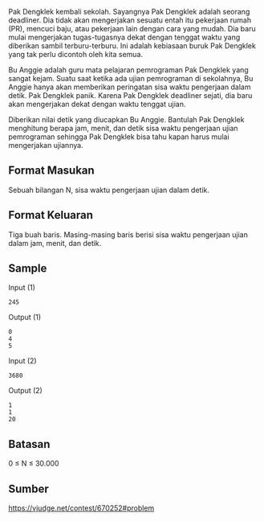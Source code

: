Pak Dengklek kembali sekolah. Sayangnya Pak Dengklek adalah seorang deadliner. Dia tidak akan mengerjakan sesuatu entah itu pekerjaan rumah (PR), mencuci baju, atau pekerjaan lain dengan cara yang mudah. Dia baru mulai mengerjakan tugas-tugasnya dekat dengan tenggat waktu yang diberikan sambil terburu-terburu. Ini adalah kebiasaan buruk Pak Dengklek yang tak perlu dicontoh oleh kita semua.

Bu Anggie adalah guru mata pelajaran pemrograman Pak Dengklek yang sangat kejam. Suatu saat ketika ada ujian pemrograman di sekolahnya, Bu Anggie hanya akan memberikan peringatan sisa waktu pengerjaan dalam detik. Pak Dengklek panik. Karena Pak Dengklek deadliner sejati, dia baru akan mengerjakan dekat dengan waktu tenggat ujian.

Diberikan nilai detik yang diucapkan Bu Anggie. Bantulah Pak Dengklek menghitung berapa jam, menit, dan detik sisa waktu pengerjaan ujian pemrograman sehingga Pak Dengklek bisa tahu kapan harus mulai mengerjakan ujiannya.

## Format Masukan
Sebuah bilangan N, sisa waktu pengerjaan ujian dalam detik.

## Format Keluaran
Tiga buah baris. Masing-masing baris berisi sisa waktu pengerjaan ujian dalam jam, menit, dan detik.

## Sample
Input (1)
```
245
```
Output (1)
```
0
4
5
```
Input (2)
```
3680
```
Output (2)
```
1
1
20
```

## Batasan
0 ≤ N ≤ 30.000

## Sumber
https://vjudge.net/contest/670252#problem
